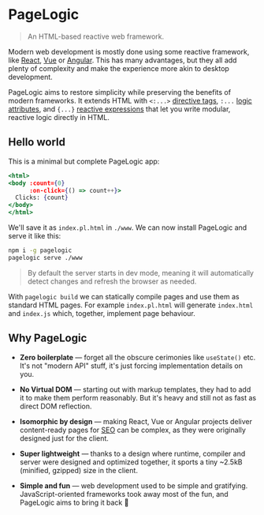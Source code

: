 # PageLogic

> An HTML-based reactive web framework.

Modern web development is mostly done using some reactive framework, like [React](), [Vue]() or [Angular](). This has many advantages, but they all add plenty of complexity and make the experience more akin to desktop development.

PageLogic aims to restore simplicity while preserving the benefits of modern frameworks. It extends HTML with `<:...>` [directive tags](), `:...` [logic attributes](), and `{...}` [reactive expressions]() that let you write modular, reactive logic directly in HTML.

## Hello world

This is a minimal but complete PageLogic app:

```jsx
<html>
<body :count={0}
      :on-click={() => count++}>
  Clicks: {count}
</body>
</html>
```

We'll save it as `index.pl.html` in `./www`. We can now install PageLogic and serve it like this:

```bash
npm i -g pagelogic
pagelogic serve ./www
```

> By default the server starts in dev mode, meaning it will automatically detect changes and refresh the browser as needed.

With `pagelogic build` we can statically compile pages and use them as standard HTML pages. For example `index.pl.html` will generate `index.html` and `index.js` which, together, implement page behaviour.

## Why PageLogic

* **Zero boilerplate** &mdash; forget all the obscure cerimonies like `useState()` etc. It's not "modern API" stuff, it's just forcing implementation details on you.

* **No Virtual DOM** &mdash; starting out with markup templates, they had to add it to make them perform reasonably. But it's heavy and still not as fast as direct DOM reflection.

* **Isomorphic by design** &mdash; making React, Vue or Angular projects deliver content-ready pages for [SEO]() can be complex, as they were originally designed just for the client.

* **Super lightweight** &mdash; thanks to a design where runtime, compiler and server were designed and optimized together, it sports a tiny ~2.5kB (minified, gzipped) size in the client.

<!-- * **Incrementally adoptable** &mdash; TBD -->

* **Simple and fun** &mdash; web development used to be simple and gratifying. JavaScript-oriented frameworks took away most of the fun, and PageLogic aims to bring it back 🙂
